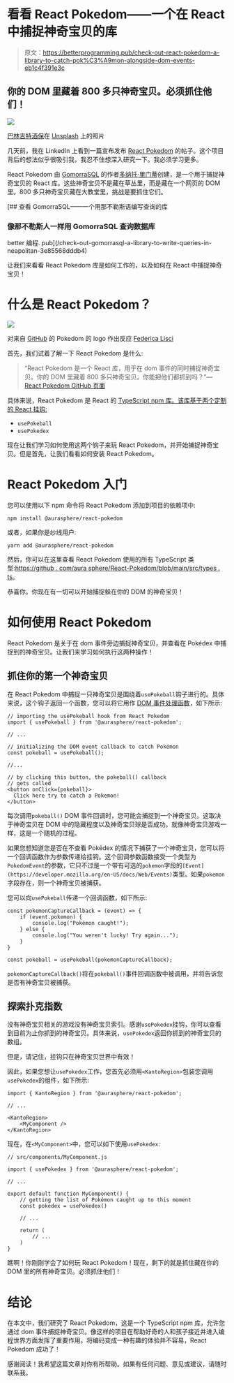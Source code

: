 # 看看 React Pokedom——一个在 React 中捕捉神奇宝贝的库

> 原文：<https://betterprogramming.pub/check-out-react-pokedom-a-library-to-catch-pok%C3%A9mon-alongside-dom-events-eb1c4f391e3c>

## 你的 DOM 里藏着 800 多只神奇宝贝。必须抓住他们！

![](img/9c7ce1394d7a1546bbf76368c8bc5032.png)

[巴林吉特酒保](https://unsplash.com/@bahnijitb?utm_source=medium&utm_medium=referral)在 [Unsplash](https://unsplash.com?utm_source=medium&utm_medium=referral) 上的照片

几天前，我在 LinkedIn 上看到一篇宣布发布 [React Pokedom](https://github.com/aurasphere/react-pokedom) 的帖子。这个项目背后的想法似乎很吸引我，我忍不住想深入研究一下。我必须学习更多。

React Pokedom 由 [GomorraSQL](/check-out-gomorrasql-a-library-to-write-queries-in-neapolitan-3e85568dddb4) 的作者[多纳托·里门蒂](https://github.com/aurasphere)创建，是一个用于捕捉神奇宝贝的 React 库。这些神奇宝贝不是藏在草丛里，而是藏在一个网页的 DOM 里。800 多只神奇宝贝藏在大教堂里，挑战是要抓住它们。

[](/check-out-gomorrasql-a-library-to-write-queries-in-neapolitan-3e85568dddb4) [## 查看 GomorraSQL——一个用那不勒斯语编写查询的库

### 像那不勒斯人一样用 GomorraSQL 查询数据库

better 编程. pub](/check-out-gomorrasql-a-library-to-write-queries-in-neapolitan-3e85568dddb4) 

让我们来看看 React Pokedom 库是如何工作的，以及如何在 React 中捕捉神奇宝贝！

# 什么是 React Pokedom？

![](img/689825285df579b74594cae7f4e0b180.png)

对来自 [GitHub](https://github.com/aurasphere/gomorra-sql) 的 Pokedom 的 logo 作出反应 [Federica Lisci](https://www.linkedin.com/in/federica-lisci-377220162/)

首先，我们试着了解一下 React Pokedom 是什么:

> “React Pokedom 是一个 React 库，用于在 dom 事件的同时捕捉神奇宝贝。你的 DOM 里藏着 800 多只神奇宝贝。你能把他们都抓到吗？”— [React Pokedom GitHub 页面](https://github.com/aurasphere/react-pokedom#react-pokedom)

具体来说，React Pokedom 是 React 的 [TypeScript npm 库。该库基于两个定制的 React 挂钩:](https://www.npmjs.com/package/@aurasphere/react-pokedom)

*   `usePokeball`
*   `usePokedex`

现在让我们学习如何使用这两个钩子来玩 React Pokedom，并开始捕捉神奇宝贝。但是首先，让我们看看如何安装 React Pokedom。

# React Pokedom 入门

您可以使用以下 npm 命令将 React Pokedom 添加到项目的依赖项中:

```
npm install @aurasphere/react-pokedom
```

或者，如果你是纱线用户:

```
yarn add @aurasphere/react-pokedom
```

然后，你可以在这里查看 React Pokedom 使用的所有 TypeScript 类型:[https://github . com/aura sphere/React-Pokedom/blob/main/src/types . ts](https://github.com/aurasphere/react-pokedom/blob/main/src/types.ts)。

恭喜你。你现在有一切可以开始捕捉躲在你的 DOM 的神奇宝贝！

# 如何使用 React Pokedom

React Pokedom 是关于在 dom 事件旁边捕捉神奇宝贝，并查看在 Pokédex 中捕捉到的神奇宝贝。让我们来学习如何执行这两种操作！

## 抓住你的第一个神奇宝贝

在 React Pokedom 中捕捉一只神奇宝贝是围绕着`usePokeball`钩子进行的。具体来说，这个钩子返回一个函数，您可以将它用作 [DOM 事件处理函数](https://reactjs.org/docs/handling-events.html)，如下所示:

```
// importing the usePokeball hook from React Pokedom
import { usePokeball } from '@aurasphere/react-pokedom';

// ...

// initializing the DOM event callback to catch Pokémon
const pokeball = usePokeball();

//...

// by clicking this button, the pokeball() callback
// gets called
<button onClick={pokeball}>
  Click here try to catch a Pokemon!
</button>
```

每次调用`pokeball()` DOM 事件回调时，您可能会捕捉到一个神奇宝贝。这取决于神奇宝贝在 DOM 中的隐藏程度以及神奇宝贝球是否成功。就像神奇宝贝游戏一样，这是一个随机的过程。

如果您想知道您是否在不查看 Pokédex 的情况下捕获了一个神奇宝贝，您可以将一个回调函数作为参数传递给挂钩。这个回调参数函数接受一个类型为`PokedomEvent`的参数，它只不过是一个带有可选的`pokemon`字段的`[Event](https://developer.mozilla.org/en-US/docs/Web/Events)`类型。如果`pokemon`字段存在，则一个神奇宝贝被捕获。

您可以向`usePokeball`传递一个回调函数，如下所示:

```
const pokemonCaptureCallback = (event) => {
    if (event.pokemon) {
        console.log("Pokémon caught!");
    } else {
        console.log("You weren't lucky! Try again...");
    }
}

const pokeball = usePokeball(pokemonCaptureCallback);
```

`pokemonCaptureCallback()`将在`pokeball()`事件回调函数中被调用，并将告诉您是否有神奇宝贝被捕获。

## 探索扑克指数

没有神奇宝贝相关的游戏没有神奇宝贝索引。感谢`usePokedex`挂钩，你可以查看到目前为止你抓到的神奇宝贝。具体来说，`usePokedex`返回你抓到的神奇宝贝的数组。

但是，请记住，挂钩只在神奇宝贝世界中有效！

因此，如果您想让`usePokedex`工作，您首先必须用`<KantoRegion>`包装您调用`usePokedex`的组件，如下所示:

```
import { KantoRegion } from '@aurasphere/react-pokedom';

// ...

<KantoRegion>
    <MyComponent />
</KantoRegion>
```

现在，在`<MyComponent>`中，您可以如下使用`usePokedex`:

```
// src/components/MyComponent.js

import { usePokedex } from '@aurasphere/react-pokedom';

// ...

export default function MyComponent() {
    // getting the list of Pokémon caught up to this moment
    const pokedex = usePokedex()

    // ...

    return (
        // ...
    )
}
```

瞧啊！你刚刚学会了如何玩 React Pokedom！现在，剩下的就是抓住藏在你的 DOM 里的所有神奇宝贝。必须抓住他们！

# 结论

在本文中，我们研究了 React Pokedom，这是一个 TypeScript npm 库，允许您通过 dom 事件捕捉神奇宝贝。像这样的项目在帮助好奇的人和孩子接近并进入编程世界方面发挥了重要作用。将编码变成一种有趣的体验并不容易，React Pokedom 成功了！

感谢阅读！我希望这篇文章对你有所帮助。如果有任何问题、意见或建议，请随时联系我。